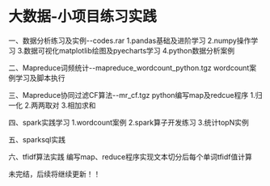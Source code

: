 # 大数据-小项目练习实践
 
 一、数据分析练习及实例--codes.rar
 1.pandas基础及进阶学习
 2.numpy操作学习
 3.数据可视化matplotlib绘图及pyecharts学习
 4.python数据分析案例

二、Mapreduce词频统计--mapreduce_wordcount_python.tgz
wordcount案例学习及脚本执行

三、Mapreduce协同过滤CF算法--mr_cf.tgz
python编写map及redcue程序
1.归一化
2.两两取对
3.相加求和

四、spark实践学习
1.wordcount案例
2.spark算子开发练习
3.统计topN实例

五、sparksql实践

六、tfidf算法实践
编写map、reduce程序实现文本切分后每个单词tfidf值计算

未完结，后续将继续更新！！
